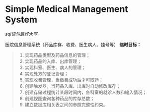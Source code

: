 
# Simple Medical Management System

*sql语句最好大写*


医院信息管理系统（药品库存、收费、医生病人、挂号等）
**~~临时~~目标：**
>1. 实现药品类型及药品信息的管理；
>2. 实现药品的入库、出库管理；
>3. 实现科室、医生、病人的管理；
>4. 实现处方的登记管理；
>5. 实现收费管理，当缴费成功后才可取药；
>6. 创建触发器，当药品入库、出库时自动修改库存；
>7. 创建存储过程统计某段时间内，各科室的就诊人数和输入情况；
>8. 创建视图查询各种药品的库存总数；
>9. 建立数据库相关表之间的参照完整性约束。


